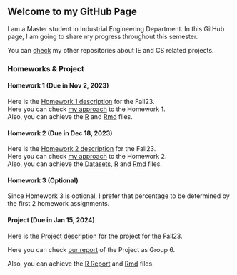 ## Welcome to my GitHub Page

I am a Master student in Industrial Engineering Department. In this GitHub page, I am going to share my progress throughout this semester.

You can [check](https://github.com/anillturgut?tab=repositories) my other repositories about IE and CS related projects. 

### Homeworks & Project 

#### Homework 1 (Due in Nov 2, 2023)
Here is the [Homework 1 description](files/HW1/IE582_Fall23_Homework1.pdf) for the Fall23.<br>
Here you can check [my approach](files/HW1/IE582HW1.html) to the Homework 1.<br>
Also, you can achieve the [R](files/HW1/IE582HW1_R.R) and [Rmd](files/HW1/IE582HW1.Rmd) files. <br>

#### Homework 2 (Due in Dec 18, 2023)
Here is the [Homework 2 description](files/HW2/IE582_Fall23_Homework2.pdf) for the Fall23.<br>
Here you can check [my approach](files/HW2/IE582HW2.html) to the Homework 2.<br>
Also, you can achieve the [Datasets](https://github.com/BU-IE-582/fall-23-anillturgut/tree/main/files/HW2/Dataset), [R](files/HW2/IE582HW2RScripts.R) and [Rmd](files/HW2/IE582HW2.Rmd) files. <br>

#### Homework 3 (Optional)

Since Homework 3 is optional, I prefer that percentage to be determined by the first 2 homework assignments. <br>

####  Project (Due in Jan 15, 2024)

Here is the [Project description](files/Project/IE582_Fall23_Project_Description.pdf) for the project for the Fall23. <br>

Here you can check [our report](files/Project/IE582ProjectReportGroup6.pdf) of the Project as Group 6.<br>

Also, you can achieve the [R Report](files/Project/IE582Project.html) and [Rmd](files/Project/IE582Project.Rmd) files. <br>